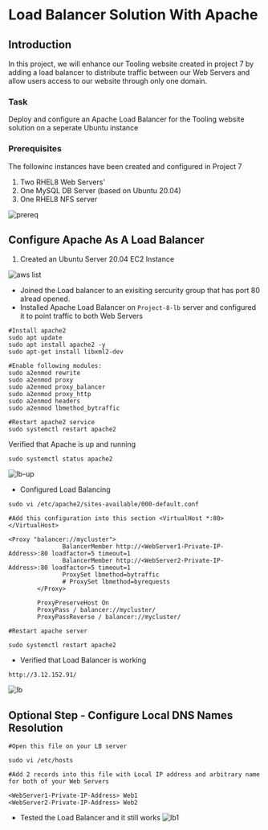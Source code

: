 # Load Balancer Solution With Apache
## Introduction
In this project, we will enhance our Tooling website created in project 7 by adding a load balancer to distribute traffic between our Web Servers and allow users access to our website through only one domain.

### Task
Deploy and configure an Apache Load Balancer for the Tooling website solution on a seperate Ubuntu instance

### Prerequisites
The followinc instances have been created and configured in Project 7
1. Two RHEL8 Web Servers'
2. One MySQL DB Server (based on Ubuntu 20.04)
3. One RHEL8 NFS server  

![prereq](https://user-images.githubusercontent.com/20668013/122385515-d27cb700-cf64-11eb-88fc-062529bfc945.JPG)

## Configure Apache As A Load Balancer

1. Created an Ubuntu Server 20.04 EC2 Instance   

![aws list](https://user-images.githubusercontent.com/20668013/122386671-03a9b700-cf66-11eb-9203-526e65af29c1.JPG)

- Joined the Load balancer to an exisiting sercurity group that has port 80 alread opened.
- Installed Apache Load Balancer  on `Project-8-lb` server and configured it to point traffic to both Web Servers
```
#Install apache2
sudo apt update
sudo apt install apache2 -y
sudo apt-get install libxml2-dev

#Enable following modules:
sudo a2enmod rewrite
sudo a2enmod proxy
sudo a2enmod proxy_balancer
sudo a2enmod proxy_http
sudo a2enmod headers
sudo a2enmod lbmethod_bytraffic

#Restart apache2 service
sudo systemctl restart apache2
```
Verified that Apache is up and running
```
sudo systemctl status apache2
```
![lb-up](https://user-images.githubusercontent.com/20668013/122387695-0953cc80-cf67-11eb-8b03-e5ce365bcaf3.JPG)
- Configured Load Balancing
```
sudo vi /etc/apache2/sites-available/000-default.conf

#Add this configuration into this section <VirtualHost *:80>  </VirtualHost>

<Proxy "balancer://mycluster">
               BalancerMember http://<WebServer1-Private-IP-Address>:80 loadfactor=5 timeout=1
               BalancerMember http://<WebServer2-Private-IP-Address>:80 loadfactor=5 timeout=1
               ProxySet lbmethod=bytraffic
               # ProxySet lbmethod=byrequests
        </Proxy>

        ProxyPreserveHost On
        ProxyPass / balancer://mycluster/
        ProxyPassReverse / balancer://mycluster/

#Restart apache server

sudo systemctl restart apache2
```
- Verified that Load Balancer is working 
```
http://3.12.152.91/
```
![lb](https://user-images.githubusercontent.com/20668013/122388975-54221400-cf68-11eb-9ddb-2cd551f9c722.JPG)

## Optional Step - Configure Local DNS Names Resolution
```
#Open this file on your LB server

sudo vi /etc/hosts

#Add 2 records into this file with Local IP address and arbitrary name for both of your Web Servers

<WebServer1-Private-IP-Address> Web1
<WebServer2-Private-IP-Address> Web2
```
- Tested the Load Balancer and it still works
![lb1](https://user-images.githubusercontent.com/20668013/122392413-c0524700-cf6b-11eb-8abb-830ecd05f729.JPG)



